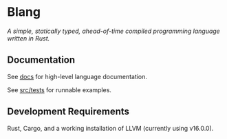 # Blang

_A simple, statically typed, ahead-of-time compiled programming language written in Rust._

## Documentation

See [docs](docs/README.md) for high-level language documentation.

See [src/tests](src/tests) for runnable examples.

## Development Requirements

Rust, Cargo, and a working installation of LLVM (currently using v16.0.0).
